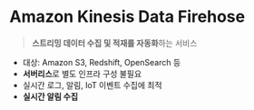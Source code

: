 # Amazon Kinesis Data Firehose
> **스트리밍 데이터 수집 및 적재를 자동화**하는 서비스
- 대상: Amazon S3, Redshift, OpenSearch 등
- **서버리스**로 별도 인프라 구성 불필요
- 실시간 로그, 알림, IoT 이벤트 수집에 최적
- **실시간 알림 수집**
